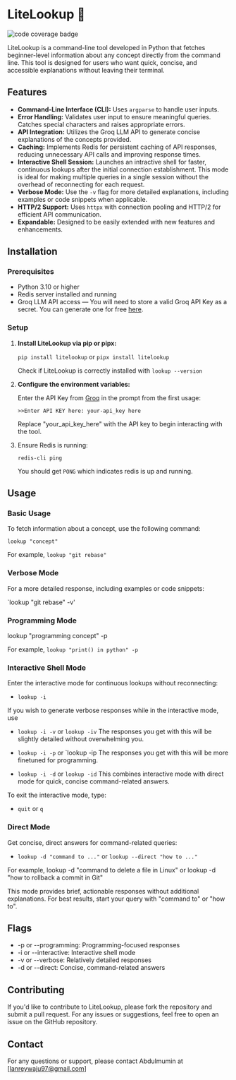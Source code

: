 # LiteLookup 🔎

![code coverage badge](https://github.com/Lanrey-waju/lite-lookup/actions/workflows/ci_litelookup.yml/badge.svg)

LiteLookup is a command-line tool developed in Python that fetches beginner-level information about any concept directly from the command line. This tool is designed for users who want quick, concise, and accessible explanations without leaving their terminal.

## Features

- **Command-Line Interface (CLI):** Uses `argparse` to handle user inputs.
- **Error Handling:** Validates user input to ensure meaningful queries. Catches special characters and raises appropriate errors.
- **API Integration:** Utilizes the Groq LLM API to generate concise explanations of the concepts provided.
- **Caching:** Implements Redis for persistent caching of API responses, reducing unnecessary API calls and improving response times.
- **Interactive Shell Session:** Launches an intractive shell for faster, continuous lookups after the initial connection establishment. This mode is ideal for making multiple queries in a single session without the overhead of reconnecting for each request.
- **Verbose Mode:** Use the `-v` flag for more detailed explanations, including examples or code snippets when applicable.
- **HTTP/2 Support:** Uses `httpx` with connection pooling and HTTP/2 for efficient API communication.
- **Expandable:** Designed to be easily extended with new features and enhancements.

## Installation

### Prerequisites

- Python 3.10 or higher
- Redis server installed and running
- Groq LLM API access — You will need to store a valid Groq API Key as a secret. You can generate one for free [here](https://console.groq.com/keys).

### Setup

1. **Install LiteLookup via pip or pipx:**

   `pip install litelookup` or `pipx install litelookup`

   Check if LiteLookup is correctly installed with
   `lookup --version`

2. **Configure the environment variables:**

    Enter the API Key from [Groq](https://console.groq.com/keys) in the prompt from the first usage:

    `>>Enter API KEY here: your-api_key here` 

    Replace "your_api_key_here" with the API key to begin interacting with the tool.


3. Ensure Redis is running:

    `redis-cli ping`

    You should get `PONG` which indicates redis is up and running.
 
## Usage

### Basic Usage
To fetch information about a concept, use the following command:

`lookup "concept"`

For example, `lookup "git rebase"`

### Verbose Mode
For a more detailed response, including examples or code snippets:

`lookup "git rebase" -v'

### Programming Mode

lookup "programming concept" -p

For example, `lookup "print() in python" -p`

### Interactive Shell Mode
Enter the interactive mode for continuous lookups without reconnecting:

- `lookup -i`

If you wish to generate verbose responses while in the interactive mode, use

- `lookup -i -v` or `lookup -iv`
The responses you get with this will be slightly detailed without overwhelming you. 

- `lookup -i -p` or `lookup -ip
The responses you get with this will be more finetuned for programming. 

- `lookup -i -d` or `lookup -id`
This combines interactive mode with direct mode for quick, concise command-related answers.

To exit the interactive mode, type:

- `quit` or `q`

### Direct Mode
Get concise, direct answers for command-related queries:

- `lookup -d "command to ..."` or `lookup --direct "how to ..."`

For example, lookup -d "command to delete a file in Linux" or lookup -d "how to rollback a commit in Git"

This mode provides brief, actionable responses without additional explanations. For best results, start your query with "command to" or "how to".

## Flags

- -p or --programming: Programming-focused responses
- -i or --interactive: Interactive shell mode
- -v or --verbose: Relatively detailed responses
- -d or --direct: Concise, command-related answers

## Contributing
If you'd like to contribute to LiteLookup, please fork the repository and submit a pull request. For any issues or suggestions, feel free to open an issue on the GitHub repository.

## Contact
For any questions or support, please contact Abdulmumin at [lanreywaju97@gmail.com]